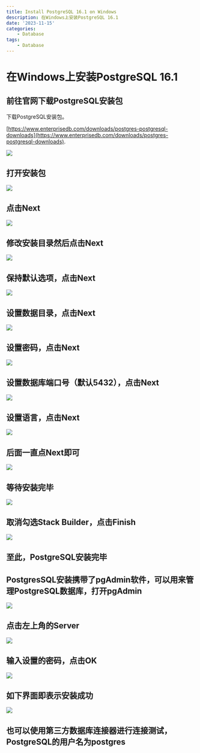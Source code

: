```yaml
---
title: Install PostgreSQL 16.1 on Windows
description: 在Windows上安装PostgreSQL 16.1
date: '2023-11-15'
categories:
    - Database
tags:
    - Database
---
```


# 在Windows上安装PostgreSQL 16.1

## 前往官网下载PostgreSQL安装包

下载PostgreSQL安装包。

[https://www.enterprisedb.com/downloads/postgres-postgresql-downloads](https://www.enterprisedb.com/downloads/postgres-postgresql-downloads).

![](https://raw.githubusercontent.com/JavenJin/blog-image/master/content/post/Database/Install%20PostgreSQL%2016.1%20on%20Windows/install-postgresql-16.1-on-windows-1.png)

## 打开安装包

![](https://raw.githubusercontent.com/JavenJin/blog-image/master/content/post/Database/Install%20PostgreSQL%2016.1%20on%20Windows/install-postgresql-16.1-on-windows-2.png)

## 点击Next

![](https://raw.githubusercontent.com/JavenJin/blog-image/master/content/post/Database/Install%20PostgreSQL%2016.1%20on%20Windows/install-postgresql-16.1-on-windows-3.png)

## 修改安装目录然后点击Next

![](https://raw.githubusercontent.com/JavenJin/blog-image/master/content/post/Database/Install%20PostgreSQL%2016.1%20on%20Windows/install-postgresql-16.1-on-windows-4.png)

## 保持默认选项，点击Next

![](https://raw.githubusercontent.com/JavenJin/blog-image/master/content/post/Database/Install%20PostgreSQL%2016.1%20on%20Windows/install-postgresql-16.1-on-windows-5.png)

## 设置数据目录，点击Next

![](https://raw.githubusercontent.com/JavenJin/blog-image/master/content/post/Database/Install%20PostgreSQL%2016.1%20on%20Windows/install-postgresql-16.1-on-windows-6.png)

## 设置密码，点击Next

![](https://raw.githubusercontent.com/JavenJin/blog-image/master/content/post/Database/Install%20PostgreSQL%2016.1%20on%20Windows/install-postgresql-16.1-on-windows-7.png)

## 设置数据库端口号（默认5432），点击Next

![](https://raw.githubusercontent.com/JavenJin/blog-image/master/content/post/Database/Install%20PostgreSQL%2016.1%20on%20Windows/install-postgresql-16.1-on-windows-8.png)

## 设置语言，点击Next

![](https://raw.githubusercontent.com/JavenJin/blog-image/master/content/post/Database/Install%20PostgreSQL%2016.1%20on%20Windows/install-postgresql-16.1-on-windows-9.png)

## 后面一直点Next即可

![](https://raw.githubusercontent.com/JavenJin/blog-image/master/content/post/Database/Install%20PostgreSQL%2016.1%20on%20Windows/install-postgresql-16.1-on-windows-10.png)

## 等待安装完毕

![](https://raw.githubusercontent.com/JavenJin/blog-image/master/content/post/Database/Install%20PostgreSQL%2016.1%20on%20Windows/install-postgresql-16.1-on-windows-11.png)

## 取消勾选Stack Builder，点击Finish

![](https://raw.githubusercontent.com/JavenJin/blog-image/master/content/post/Database/Install%20PostgreSQL%2016.1%20on%20Windows/install-postgresql-16.1-on-windows-12.png)

## 至此，PostgreSQL安装完毕

## PostgresSQL安装携带了pgAdmin软件，可以用来管理PostgreSQL数据库，打开pgAdmin

![](https://raw.githubusercontent.com/JavenJin/blog-image/master/content/post/Database/Install%20PostgreSQL%2016.1%20on%20Windows/install-postgresql-16.1-on-windows-13.png)

## 点击左上角的Server

![](https://raw.githubusercontent.com/JavenJin/blog-image/master/content/post/Database/Install%20PostgreSQL%2016.1%20on%20Windows/install-postgresql-16.1-on-windows-14.png)

## 输入设置的密码，点击OK

![](https://raw.githubusercontent.com/JavenJin/blog-image/master/content/post/Database/Install%20PostgreSQL%2016.1%20on%20Windows/install-postgresql-16.1-on-windows-15.png)

## 如下界面即表示安装成功

![](https://raw.githubusercontent.com/JavenJin/blog-image/master/content/post/Database/Install%20PostgreSQL%2016.1%20on%20Windows/install-postgresql-16.1-on-windows-16.png)

## 也可以使用第三方数据库连接器进行连接测试，PostgreSQL的用户名为postgres